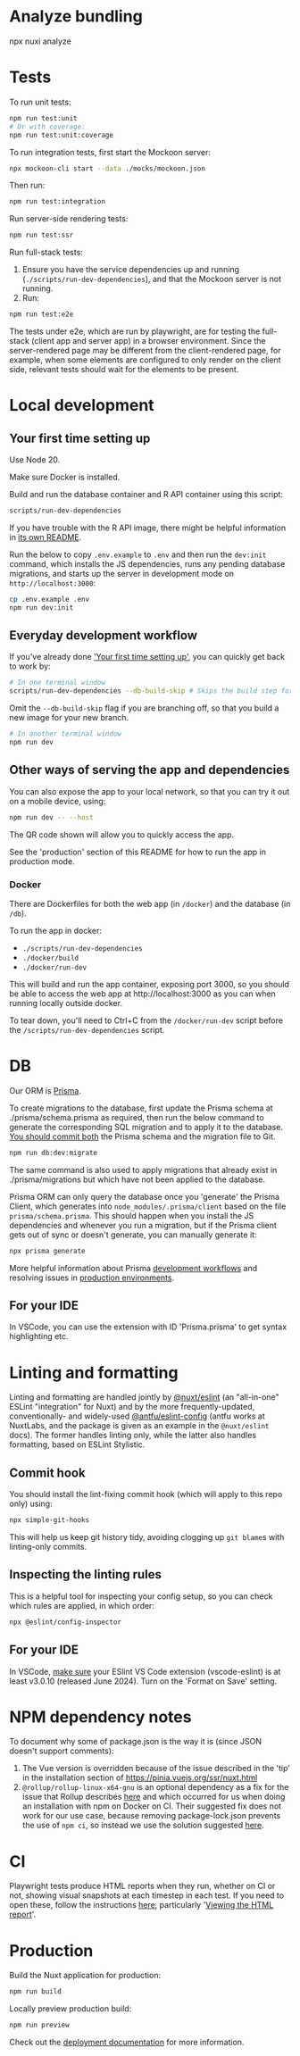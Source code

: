 # Analyze bundling

npx nuxi analyze

# Tests

To run unit tests:
```bash
npm run test:unit
# Or with coverage:
npm run test:unit:coverage
```

To run integration tests, first start the Mockoon server:
```bash
npx mockoon-cli start --data ./mocks/mockoon.json
```
Then run:
```bash
npm run test:integration
```

Run server-side rendering tests:
```bash
npm run test:ssr
```

Run full-stack tests:

1. Ensure you have the service dependencies up and running (`./scripts/run-dev-dependencies`), and that the Mockoon server is not running.
1. Run:
```bash
npm run test:e2e
```

The tests under e2e, which are run by playwright, are for testing the full-stack (client app and server app) in a browser environment. Since the server-rendered page may be different from the client-rendered page, for example, when some elements are configured to only render on the client side, relevant tests should wait for the elements to be present.

# Local development

## <a id="first-time"></a> Your first time setting up

Use Node 20.

Make sure Docker is installed.

Build and run the database container and R API container using this script:

```bash
scripts/run-dev-dependencies
```

If you have trouble with the R API image, there might be helpful information in [its own README](https://github.com/jameel-institute/daedalus.api).

Run the below to copy `.env.example` to `.env` and then run the `dev:init` command, which installs the JS dependencies, runs any pending database migrations, and starts up the server in development mode on `http://localhost:3000`:

```bash
cp .env.example .env
npm run dev:init
```

## Everyday development workflow

If you've already done ['Your first time setting up'](#first-time), you can quickly get back to work by:

```bash
# In one terminal window
scripts/run-dev-dependencies --db-build-skip # Skips the build step for the db container, and tries to run an existing image
```
Omit the `--db-build-skip` flag if you are branching off, so that you build a new image for your new branch.

```bash
# In another terminal window
npm run dev
```

## Other ways of serving the app and dependencies

You can also expose the app to your local network, so that you can try it out on a mobile device, using:

```bash
npm run dev -- --host
```

The QR code shown will allow you to quickly access the app.

See the 'production' section of this README for how to run the app in production mode.

### Docker

There are Dockerfiles for both the web app (in `/docker`) and the database (in `/db`).

To run the app in docker:
- `./scripts/run-dev-dependencies`
- `./docker/build`
- `./docker/run-dev`

This will build and run the app container, exposing port 3000, so you should be able to access the web app at
http://localhost:3000 as you can when running locally outside docker.

To tear down, you'll need to Ctrl+C from the `/docker/run-dev` script before the `/scripts/run-dev-dependencies` script.

# DB

Our ORM is [Prisma](https://www.prisma.io/).

To create migrations to the database, first update the Prisma schema at ./prisma/schema.prisma as required, then run the below command to generate the corresponding SQL migration and to apply it to the database. [You should commit both](https://www.prisma.io/docs/orm/prisma-migrate/workflows/team-development#source-control) the Prisma schema and the migration file to Git.

```bash
npm run db:dev:migrate
```

The same command is also used to apply migrations that already exist in ./prisma/migrations but which have not been applied to the database.

Prisma ORM can only query the database once you 'generate' the Prisma Client, which generates into `node_modules/.prisma/client` based on the file `prisma/schema.prisma`. This should happen when you install the JS dependencies and whenever you run a migration, but if the Prisma client gets out of sync or doesn't generate, you can manually generate it:

```bash
npx prisma generate
```

More helpful information about Prisma [development workflows](https://www.prisma.io/docs/orm/prisma-migrate/workflows/development-and-production#customizing-migrations) and resolving issues in [production environments](https://www.prisma.io/docs/orm/prisma-migrate/workflows/patching-and-hotfixing#fixing-failed-migrations-with-migrate-diff-and-db-execute).

## For your IDE

In VSCode, you can use the extension with ID 'Prisma.prisma' to get syntax highlighting etc.

# Linting and formatting

Linting and formatting are handled jointly by [@nuxt/eslint](https://eslint.nuxt.com/packages/module) (an "all-in-one" ESLint "integration" for Nuxt) and by the more frequently-updated, conventionally- and widely-used [@antfu/eslint-config](https://github.com/antfu/eslint-config) (antfu works at NuxtLabs, and the package is given as an example in the `@nuxt/eslint` docs). The former handles linting only, while the latter also handles formatting, based on ESLint Stylistic.

## Commit hook

You should install the lint-fixing commit hook (which will apply to this repo only) using:

```bash
npx simple-git-hooks
```

This will help us keep git history tidy, avoiding clogging up `git blame`s with linting-only commits.

## Inspecting the linting rules

This is a helpful tool for inspecting your config setup, so you can check which rules are applied, in which order:
```bash
npx @eslint/config-inspector
```

## For your IDE

In VSCode, [make sure](https://eslint.nuxt.com/packages/module#vs-code) your ESlint VS Code extension (vscode-eslint) is at least v3.0.10 (released June 2024). Turn on the 'Format on Save' setting.

# NPM dependency notes

To document why some of package.json is the way it is (since JSON doesn't support comments):

1. The Vue version is overridden because of the issue described in the 'tip' in the installation section of https://pinia.vuejs.org/ssr/nuxt.html
1. `@rollup/rollup-linux-x64-gnu` is an optional dependency as a fix for the issue that Rollup describes [here](https://github.com/rollup/rollup/blob/f83b3151e93253a45f5b8ccb9ccb2e04214bc490/native.js#L59) and which occurred for us when doing an installation with npm on Docker on CI. Their suggested fix does not work for our use case, because removing package-lock.json prevents the use of `npm ci`, so instead we use the solution suggested [here](https://github.com/vitejs/vite/discussions/15532#discussioncomment-10192839).

# CI

Playwright tests produce HTML reports when they run, whether on CI or not, showing visual snapshots at each timestep in each test. If you need to open these, follow the instructions [here](https://playwright.dev/docs/ci-intro#html-report), particularly '[Viewing the HTML report](https://playwright.dev/docs/ci-intro#viewing-the-html-report)'.

# Production

Build the Nuxt application for production:

```bash
npm run build
```

Locally preview production build:

```bash
npm run preview
```

Check out the [deployment documentation](https://nuxt.com/docs/getting-started/deployment) for more information.
